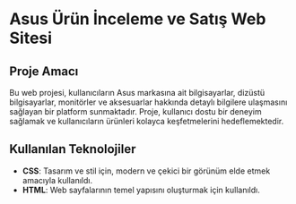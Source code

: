 # Asus Ürün İnceleme ve Satış Web Sitesi

## Proje Amacı
Bu web projesi, kullanıcıların Asus markasına ait bilgisayarlar, dizüstü bilgisayarlar, monitörler ve aksesuarlar hakkında detaylı bilgilere ulaşmasını sağlayan bir platform sunmaktadır. Proje, kullanıcı dostu bir deneyim sağlamak ve kullanıcıların ürünleri kolayca keşfetmelerini hedeflemektedir.

## Kullanılan Teknolojiler
- **CSS**: Tasarım ve stil için, modern ve çekici bir görünüm elde etmek amacıyla kullanıldı.
- **HTML**: Web sayfalarının temel yapısını oluşturmak için kullanıldı.

